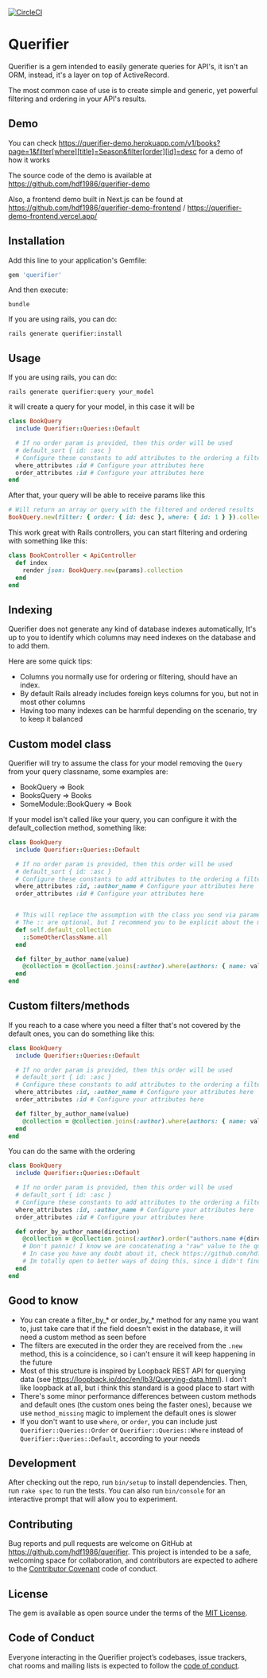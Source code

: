 [![CircleCI](https://dl.circleci.com/status-badge/img/gh/hdf1986/querifier/tree/main.svg?style=svg)](https://dl.circleci.com/status-badge/redirect/gh/hdf1986/querifier/tree/main)

# Querifier

Querifier is a gem intended to easily generate queries for API's, it isn't an ORM, instead, it's a layer on top of ActiveRecord.

The most common case of use is to create simple and generic, yet powerful filtering and ordering in your API's results.

## Demo

You can check https://querifier-demo.herokuapp.com/v1/books?page=1&filter[where][title]=Season&filter[order][id]=desc for a demo of how it works

The source code of the demo is available at https://github.com/hdf1986/querifier-demo

Also, a frontend demo built in Next.js can be found at https://github.com/hdf1986/querifier-demo-frontend / https://querifier-demo-frontend.vercel.app/

## Installation

Add this line to your application's Gemfile:

```ruby
gem 'querifier'
```

And then execute:

```shell
bundle
```

If you are using rails, you can do:

```shell
rails generate querifier:install
```

## Usage
If you are using rails, you can do:

```shell
rails generate querifier:query your_model
```

it will create a query for your model, in this case it will be

```ruby
class BookQuery
  include Querifier::Queries::Default

  # If no order param is provided, then this order will be used
  # default_sort { id: :asc }
  # Configure these constants to add attributes to the ordering a filtering
  where_attributes :id # Configure your attributes here
  order_attributes :id # Configure your attributes here
end

```

After that, your query will be able to receive params like this
```ruby
# Will return an array or query with the filtered and ordered results
BookQuery.new(filter: { order: { id: desc }, where: { id: 1 } }).collection
```

This work great with Rails controllers, you can start filtering and ordering with something like this:

```ruby
class BookController < ApiController
  def index
    render json: BookQuery.new(params).collection
  end
end
```

## Indexing

Querifier does not generate any kind of database indexes automatically, It's up to you to identify which columns may need indexes on the database and to add them.

Here are some quick tips: 
- Columns you normally use for ordering or filtering, should have an index. 
- By default Rails already includes foreign keys columns for you, but not in most other columns
- Having too many indexes can be harmful depending on the scenario, try to keep it balanced


## Custom model class

Querifier will try to assume the class for your model removing the `Query` from your query classname, some examples are:
  - BookQuery => Book
  - BooksQuery => Books
  - SomeModule::BookQuery => Book

If your model isn't called like your query, you can configure it with the default_collection method, something like:

```ruby
class BookQuery
  include Querifier::Queries::Default

  # If no order param is provided, then this order will be used
  # default_sort { id: :asc }
  # Configure these constants to add attributes to the ordering a filtering
  where_attributes :id, :author_name # Configure your attributes here
  order_attributes :id # Configure your attributes here


  # This will replace the assumption with the class you send via parameter
  # The :: are optional, but I recommend you to be explicit about the modules of your class
  def self.default_collection
    ::SomeOtherClassName.all
  end

  def filter_by_author_name(value)
    @collection = @collection.joins(:author).where(authors: { name: value })
  end
end

```


## Custom filters/methods

If you reach to a case where you need a filter that's not covered by the default ones, you can do something like this:

```ruby
class BookQuery
  include Querifier::Queries::Default

  # If no order param is provided, then this order will be used
  # default_sort { id: :asc }
  # Configure these constants to add attributes to the ordering a filtering
  where_attributes :id, :author_name # Configure your attributes here
  order_attributes :id # Configure your attributes here

  def filter_by_author_name(value)
    @collection = @collection.joins(:author).where(authors: { name: value })
  end
end

```

You can do the same with the ordering

```ruby
class BookQuery
  include Querifier::Queries::Default

  # If no order param is provided, then this order will be used
  # default_sort { id: :asc }
  # Configure these constants to add attributes to the ordering a filtering
  where_attributes :id, :author_name # Configure your attributes here
  order_attributes :id # Configure your attributes here

  def order_by_author_name(direction)
    @collection = @collection.joins(:author).order("authors.name #{direction}")
    # Don't pannic! I know we are concatenating a "raw" value to the query, but in this case direction is being sanitized and validated in the invocation of this method
    # In case you have any doubt about it, check https://github.com/hdf1986/querifier/blob/master/lib/querifier/queries/order.rb valid_sort? method
    # Im totally open to better ways of doing this, since i didn't find a nice way to implement joined and dinamic ordering queries
  end
end

```

## Good to know
- You can create a filter_by_* or order_by_* method for any name you want to, just take care that if the field doesn't exist in the database, it will need a custom method as seen before
- The filters are executed in the order they are received from the `.new` method, this is a coincidence, so i can't ensure it will keep happening in the future
- Most of this structure is inspired by Loopback REST API for querying data (see https://loopback.io/doc/en/lb3/Querying-data.html). I don't like loopback at all, but i think this standard is a good place to start with
- There's some minor performance differences between custom methods and default ones (the custom ones being the faster ones), because we use `method_missing` magic to implement the default ones is slower
- If you don't want to use `where`, or `order`, you can include just `Querifier::Queries::Order` or `Querifier::Queries::Where` instead of `Querifier::Queries::Default`, according to your needs

## Development

After checking out the repo, run `bin/setup` to install dependencies. Then, run `rake spec` to run the tests. You can also run `bin/console` for an interactive prompt that will allow you to experiment.

## Contributing

Bug reports and pull requests are welcome on GitHub at https://github.com/hdf1986/querifier. This project is intended to be a safe, welcoming space for collaboration, and contributors are expected to adhere to the [Contributor Covenant](http://contributor-covenant.org) code of conduct.

## License

The gem is available as open source under the terms of the [MIT License](https://opensource.org/licenses/MIT).

## Code of Conduct

Everyone interacting in the Querifier project’s codebases, issue trackers, chat rooms and mailing lists is expected to follow the [code of conduct](https://github.com/[USERNAME]/Querifier/blob/master/CODE_OF_CONDUCT.md).
